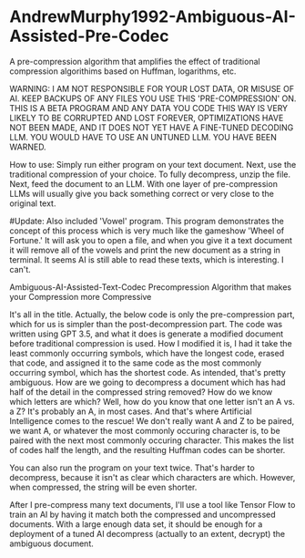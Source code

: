 # AndrewMurphy1992-Ambiguous-AI-Assisted-Pre-Codec
A pre-compression algorithm that amplifies the effect of traditional compression algorithims based on Huffman, logarithms, etc.

WARNING: I AM NOT RESPONSIBLE FOR YOUR LOST DATA, OR MISUSE OF AI. KEEP BACKUPS OF ANY FILES YOU USE THIS 'PRE-COMPRESSION' ON. THIS IS A BETA PROGRAM AND ANY DATA YOU CODE THIS WAY IS VERY LIKELY TO BE CORRUPTED AND LOST FOREVER, OPTIMIZATIONS HAVE NOT BEEN MADE, AND IT DOES NOT YET HAVE A FINE-TUNED DECODING LLM. YOU WOULD HAVE TO USE AN UNTUNED LLM. YOU HAVE BEEN WARNED.  

How to use: Simply run either program on your text document. Next, use the traditional compression of your choice. To fully decompress, unzip the file. Next, feed the document to an LLM. With one layer of pre-compression LLMs will usually give you back something correct or very close to the original text.

#Update: Also included 'Vowel' program. This program demonstrates the concept of this process which is very much like the gameshow 'Wheel of Fortune.' It will ask you to open a file, and when you give it a text document it will remove all of the vowels and print the new document as a string in terminal. It seems AI is still able to read these texts, which is interesting. I can't.


Ambiguous-AI-Assisted-Text-Codec
Precompression Algorithm that makes your Compression more Compressive

It's all in the title. Actually, the below code is only the pre-compression part, which for us is simpler than the post-decompression part. The code was written using GPT 3.5, and what it does is generate a modified document before traditional compression is used. How I modified it is, I had it take the least commonly occurring symbols, which have the longest code, erased that code, and assigned it to the same code as the most commonly occurring symbol, which has the shortest code. As intended, that's pretty ambiguous. How are we going to decompress a document which has had half of the detail in the compressed string removed? How do we know which letters are which? Well, how do you know that one letter isn't an A vs. a Z? It's probably an A, in most cases. And that's where Artificial Intelligence comes to the rescue! We don't really want A and Z to be paired, we want A, or whatever the most commonly occuring character is, to be paired with the next most commonly occuring character. This makes the list of codes half the length, and the resulting Huffman codes can be shorter. 

You can also run the program on your text twice. That's harder to decompress, because it isn't as clear which characters are which. However, when compressed, the string will be even shorter. 

After I pre-compress many text documents, I'll use a tool like Tensor Flow to train an AI by having it match both the compressed and uncompressed documents. With a large enough data set, it should be enough for a deployment of a tuned AI decompress (actually to an extent, decrypt) the ambiguous document. 
